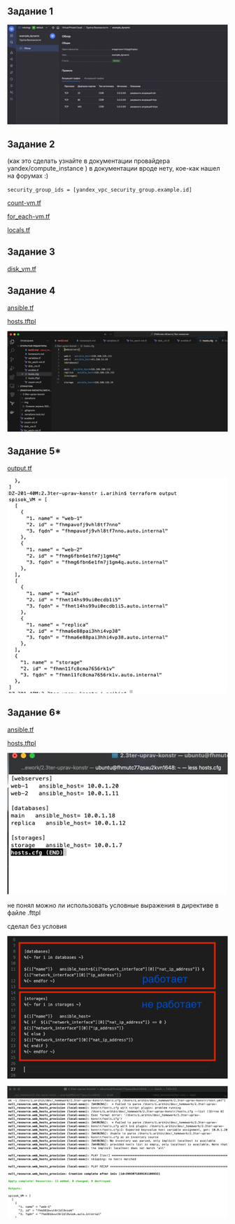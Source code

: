 ## Задание 1
![!\[Alt text\](<img/!\[Alt text\](<img/Снимок экрана 2023-10-03 в 11.52.26.png>)>)](<img/Снимок экрана 2023-10-03 в 11.52.26.png>)
## Задание 2
(как это сделать узнайте в документации провайдера yandex/compute_instance ) в документации вроде нету, кое-как нашел на форумах :)

``security_group_ids = [yandex_vpc_security_group.example.id]``

[count-vm.tf](count-vm.tf) 

[for_each-vm.tf](for_each-vm.tf) 

[locals.tf](locals.tf) 
## Задание 3
[disk_vm.tf](disk_vm.tf)
## Задание 4
[ansible.tf](ansible.tf) 

[hosts.tftpl](hosts.tftpl) 

![!\[Alt text\](<img/!\[Alt text\](<img/Снимок экрана 2023-10-04 в 16.04.28.png>)>)](<img/Снимок экрана 2023-10-04 в 16.04.28.png>)
## Задание 5*
[output.tf](output.tf) 

![!\[Alt text\](<img/!\[Alt text\](<img/Снимок экрана 2023-10-05 в 17.12.04.png>)>)](<img/Снимок экрана 2023-10-05 в 17.12.04.png>)
## Задание 6*
[ansible.tf](ansible.tf) 

[hosts.tftpl](ansible.tftpl) 

![!\[Alt text\](<img/!\[Alt text\](<img/Снимок экрана 2023-10-05 в 17.38.47.png>)>)](<img/Снимок экрана 2023-10-05 в 17.38.47.png>)

не понял можно ли использовать условные выражения в директиве в файле .fttpl

сделал без условия

![!\[Alt text\](<img/!\[Alt text\](<img/можно ли использовать if .png>)>)](<img/можно ли использовать if.png>)

![!\[Alt text\](<img/!\[Alt text\](<img/Снимок экрана 2023-10-05 в 17.40.38.png>)>)](<img/Снимок экрана 2023-10-05 в 17.40.38.png>)

